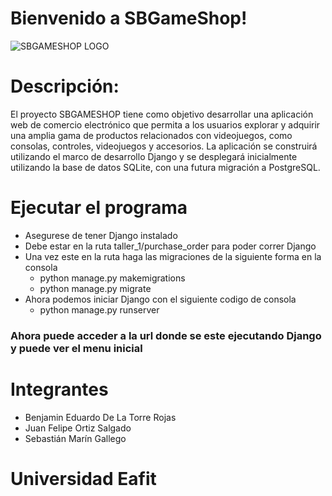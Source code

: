 # Bienvenido a SBGameShop!

![SBGAMESHOP LOGO](https://github.com/bened18/sbgameshop/assets/37964425/9aabce76-e2f9-4b10-9780-eea9a83f0fc5)

# Descripción: 
El proyecto SBGAMESHOP tiene como objetivo desarrollar una aplicación web de comercio electrónico que permita a los usuarios explorar y adquirir una amplia gama de productos relacionados con videojuegos, como consolas, controles, videojuegos y accesorios. La aplicación se construirá utilizando el marco de desarrollo Django y se desplegará inicialmente utilizando la base de datos SQLite, con una futura migración a PostgreSQL.

# Ejecutar el programa
- Asegurese de tener Django instalado
- Debe estar en la ruta taller_1/purchase_order para poder correr Django
- Una vez este en la ruta haga las migraciones de la siguiente forma en la consola
	 - python manage.py makemigrations
	 - python manage.py migrate
- Ahora podemos iniciar Django con el siguiente codigo de consola
	 - python manage.py runserver

### Ahora puede acceder a la url donde se este ejecutando Django y puede ver el menu inicial

# Integrantes
- Benjamin Eduardo De La Torre Rojas
- Juan Felipe Ortiz Salgado
- Sebastián Marín Gallego

# Universidad Eafit
